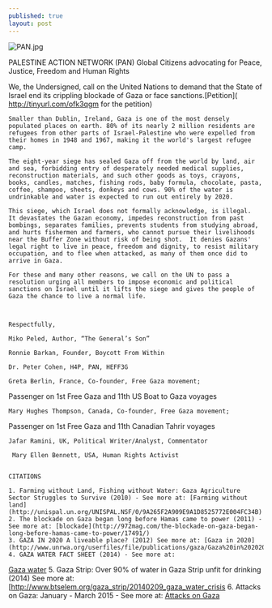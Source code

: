 ```yaml
---
published: true
layout: post
---
```







![PAN.jpg]({{site.baseurl}}/images/PAN.jpg)

PALESTINE ACTION NETWORK (PAN) 
Global Citizens advocating for Peace, Justice, Freedom and Human Rights

 We, the Undersigned, call on the United Nations to demand that the State of Israel end its crippling blockade of Gaza or face sanctions.[Petition]( http://tinyurl.com/ofk3qgm for the petition)

    Smaller than Dublin, Ireland, Gaza is one of the most densely populated places on earth. 80% of its nearly 2 million residents are refugees from other parts of Israel-Palestine who were expelled from their homes in 1948 and 1967, making it the world's largest refugee camp.

    The eight-year siege has sealed Gaza off from the world by land, air and sea, forbidding entry of desperately needed medical supplies, reconstruction materials, and such other goods as toys, crayons, books, candles, matches, fishing rods, baby formula, chocolate, pasta, coffee, shampoo, sheets, donkeys and cows. 90% of the water is undrinkable and water is expected to run out entirely by 2020.

    This siege, which Israel does not formally acknowledge, is illegal.  It devastates the Gazan economy, impedes reconstruction from past bombings, separates families, prevents students from studying abroad, and hurts fishermen and farmers, who cannot pursue their livelihoods near the Buffer Zone without risk of being shot.  It denies Gazans' legal right to live in peace, freedom and dignity, to resist military occupation, and to flee when attacked, as many of them once did to arrive in Gaza.

    For these and many other reasons, we call on the UN to pass a resolution urging all members to impose economic and political sanctions on Israel until it lifts the siege and gives the people of Gaza the chance to live a normal life.

   

    Respectfully,

    Miko Peled, Author, “The General’s Son”

    Ronnie Barkan, Founder, Boycott From Within

    Dr. Peter Cohen, H4P, PAN, HEFF3G

    Greta Berlin, France, Co-founder, Free Gaza movement;
Passenger on 1st Free Gaza and 11th US Boat to Gaza voyages 

    Mary Hughes Thompson, Canada, Co-founder, Free Gaza movement;
Passenger on 1st Free Gaza and 11th Canadian Tahrir voyages

    Jafar Ramini, UK, Political Writer/Analyst, Commentator

     Mary Ellen Bennett, USA, Human Rights Activist


    CITATIONS
    
    1. Farming without Land, Fishing without Water: Gaza Agriculture Sector Struggles to Survive (2010) - See more at: [Farming without land](http://unispal.un.org/UNISPAL.NSF/0/9A265F2A909E9A1D8525772E004FC34B)
    2. The blockade on Gaza began long before Hamas came to power (2011) - See more at: [blockade](http://972mag.com/the-blockade-on-gaza-began-long-before-hamas-came-to-power/17491/)
    3. GAZA IN 2020 A liveable place? (2012) See more at: [Gaza in 2020](http://www.unrwa.org/userfiles/file/publications/gaza/Gaza%20in%202020.pdf)
    4. GAZA WATER FACT SHEET (2014) - See more at:
[Gaza water](http://www.irinnews.org/pdf/pwa_gaza_water_fact_sheet_3-2014.pdf)
    5. Gaza Strip: Over 90% of water in Gaza Strip unfit for drinking (2014) See more at:
[http://www.btselem.org/gaza_strip/20140209_gaza_water_crisis
    6. Attacks on Gaza: January - March 2015 - See more at:
[Attacks on Gaza](https://www.middleeastmonitor.com/specials/gaza_incidents/)
